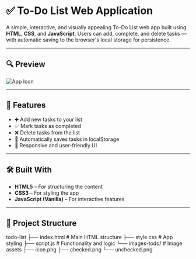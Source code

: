 # ✅ To-Do List Web Application

A simple, interactive, and visually appealing To-Do List web app built using **HTML**, **CSS**, and **JavaScript**. Users can add, complete, and delete tasks — with automatic saving to the browser's local storage for persistence.

---

## 🔍 Preview

![App Icon](./images-todo/icon.png)

---

## 📌 Features

- ➕ Add new tasks to your list
- ✅ Mark tasks as completed
- ❌ Delete tasks from the list
- 💾 Automatically saves tasks in localStorage
- 🎨 Responsive and user-friendly UI

---

## 🛠️ Built With

- **HTML5** – For structuring the content
- **CSS3** – For styling the app
- **JavaScript (Vanilla)** – For interactive features


---

## 📁 Project Structure

 todo-list
├── index.html # Main HTML structure
├── style.css # App styling
├── script.js # Functionality and logic
└── images-todo/ # Image assets
├── icon.png
├── checked.png
└── unchecked.png
